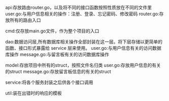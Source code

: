 api:存放路由router.go，以及将不同的接口函数按照性质放在不同的文件里
        user.go:与用户信息相关的操作：注册、登录、忘记密码、修改密码
        router.go:存放所有的路由入口

cmd:仅存放main.go文件，作为整个项目的入口

dao:数据访问层,所有数据库相关操作全部封装在这一层。将下层存储以更简单的函数、接口形式暴露给 service 层来使用。
        user.go:与用户信息有关的访问数据库操作
        message.go:与留言板有关的访问数据库操作

model:存放项目中所有的struct，按照文件名归类
        user.go:存放用户信息的有关的struct
        message.go:存放留言板信息的有关的struct

service:将各个服务封装之后供各个接口调用

util:装在出错时的响应的模板